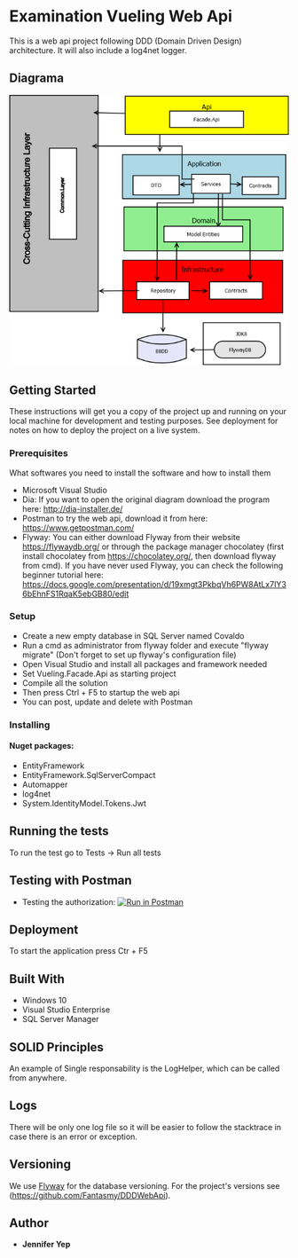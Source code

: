 # Examination Vueling Web Api

This is a web api project following DDD (Domain Driven Design) architecture. It will also include a log4net logger.


## Diagrama 

![alt text](Diagramas/DDDWebApi.png "Diagrama project DDD Web Api")

## Getting Started

These instructions will get you a copy of the project up and running on your local machine for development and testing purposes. See deployment for notes on how to deploy the project on a live system.

### Prerequisites

What softwares you need to install the software and how to install them

- Microsoft Visual Studio
- Dia: If you want to open the  original diagram download the program here: http://dia-installer.de/
- Postman to try the web api, download it from here: https://www.getpostman.com/
- Flyway: You can either download Flyway from their website https://flywaydb.org/ or through the package manager chocolatey (first install chocolatey from https://chocolatey.org/, then download flyway from cmd).
If you have never used Flyway, you can check the following beginner tutorial here: https://docs.google.com/presentation/d/19xmgt3PkbqVh6PW8AtLx7IY36bEhnFS1RqaK5ebGB80/edit

### Setup

- Create a new empty database in SQL Server named Covaldo
- Run a cmd as administrator from flyway folder and execute "flyway migrate" (Don't forget to set up flyway's configuration file)
- Open Visual Studio and install all packages and framework needed
- Set Vueling.Facade.Api as starting project
- Compile all the solution
- Then press Ctrl + F5 to startup the web api
- You can post, update and delete with Postman

### Installing

#### Nuget packages:
- EntityFramework  
- EntityFramework.SqlServerCompact
- Automapper
- log4net
- System.IdentityModel.Tokens.Jwt


## Running the tests

To run the test go to Tests -> Run all tests

## Testing with Postman

- Testing the authorization:
[![Run in Postman](https://run.pstmn.io/button.svg)](https://app.getpostman.com/run-collection/acb41e967884be82e4e0)




## Deployment

To start the application press Ctr + F5

## Built With

- Windows 10
- Visual Studio Enterprise
- SQL Server Manager


## SOLID Principles

 An example of Single responsability is the LogHelper, which can be called from anywhere.

## Logs
There will be only one log file so it will be easier to follow the stacktrace in case there is an error or exception.

## Versioning

We use [Flyway](https://flywaydb.org/) for the database versioning. 
For the project's versions see (https://github.com/Fantasmy/DDDWebApi). 

## Author

* **Jennifer Yep** 

